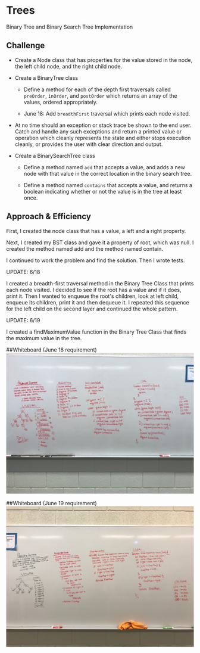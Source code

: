 # Trees
Binary Tree and Binary Search Tree Implementation

## Challenge
* Create a Node class that has properties for the value stored in the node, the left child node, and the right child node. 

* Create a BinaryTree class 
  - Define a method for each of the depth first traversals called ```preOrder```, ```inOrder```, and ```postOrder``` which returns an array of the values, ordered appropriately.

  - June 18: Add ```breadthFirst``` traversal which prints each node visited.

* At no time should an exception or stack trace be shown to the end user. Catch and handle any such exceptions and return a printed value or operation which cleanly represents the state and either stops execution cleanly, or provides the user with clear direction and output.

* Create a BinarySearchTree class 
  - Define a method named ```add``` that accepts a value, and adds a new node with that value in the correct location in the binary search tree. 
  
  - Define a method named ```contains``` that accepts a value, and returns a boolean indicating whether or not the value is in the tree at least once.

## Approach & Efficiency
First, I created the node class that has a value, a left and a right property.

Next, I created my BST class and gave it a property of root, which was null. I created the method named add and the method named contain.

I continued to work the problem and find the solution. Then I wrote tests.

UPDATE: 6/18

I created a breadth-first traversal method in the Binary Tree Class that prints each node visited. I decided to see if the root has a value and if it does, print it. Then I wanted to enqueue the root's children, look at left child, enqueue its children, print it and then dequeue it.  I repeated this sequence for the left child on the second layer and continued the whole pattern.

UPDATE: 6/19

I created a findMaximumValue function in the Binary Tree Class that finds the maximum value in the tree.

##Whiteboard (June 18 requirement)
![Whiteboard](assets/breadth_first.JPG)

##Whiteboard (June 19 requirement)
![Whiteboard](assets/find_maximum_value.JPG)